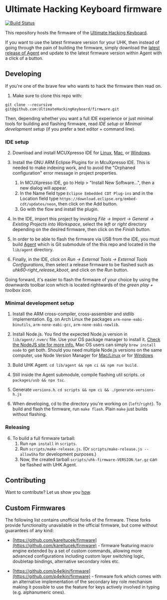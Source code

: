 # Ultimate Hacking Keyboard firmware

[![Build Status](https://cloud.drone.io/api/badges/UltimateHackingKeyboard/firmware/status.svg)](https://cloud.drone.io/UltimateHackingKeyboard/firmware)

This repository hosts the firmware of the [Ultimate Hacking Keyboard](https://ultimatehackingkeyboard.com/).

If you want to use the latest firmware version for your UHK, then instead of going through the pain of building the firmware, simply download the [latest release of Agent](https://github.com/UltimateHackingKeyboard/agent/releases/latest) and update to the latest firmware version within Agent with a click of a button.

## Developing

If you're one of the brave few who wants to hack the firmware then read on.

1. Make sure to clone this repo with:

`git clone --recursive git@github.com:UltimateHackingKeyboard/firmware.git`

Then, depending whether you want a full IDE experience or just minimal tools for building and flashing firmware, read *IDE setup* or *Minimal development setup* (if you prefer a text editor + command line).

### IDE setup

2. Download and install MCUXpresso IDE for [Linux](https://ultimatehackingkeyboard.com/mcuxpressoide/mcuxpressoide-11.2.0_4120.x86_64.deb.bin), [Mac](https://ultimatehackingkeyboard.com/mcuxpressoide/MCUXpressoIDE_11.2.0_4120.pkg), or [Windows](https://ultimatehackingkeyboard.com/mcuxpressoide/MCUXpressoIDE_11.2.0_4120.exe).

3. Install the GNU ARM Eclipse Plugins for in McuXpresso IDE. This is needed to make indexing work, and to avoid the "Orphaned configuration" error message in project properties. 
    1. In MCUXpresso IDE, go to Help > "Install New Software...", then a new dialog will appear.
    2. In the Name field type `Eclipse Embedded CDT Plug-ins` and in the Location field type `https://download.eclipse.org/embed-cdt/updates/neon`, then click on the Add button.
    3. Go with the flow and install the plugin.
    
4. In the IDE, import this project by invoking *File -> Import -> General -> Existing Projects into Workspace*, select the *left* or *right* directory depending on the desired firmware, then click on the *Finish* button.

5. In order to be able to flash the firmware via USB from the IDE, you must build [Agent](https://github.com/UltimateHackingKeyboard/agent) which is Git submodule of the this repo and located in the `lib/agent` directory.

6. Finally, in the IDE, click on *Run -> External Tools -> External Tools Configurations*, then select a release firmware to be flashed such as *uhk60-right_release_kboot*, and click on the *Run* button.

Going forward, it's easier to flash the firmware of your choice by using the downwards toolbar icon which is located rightwards of the *green play + toolbox icon*.

### Minimal development setup

1. Install the ARM cross-compiler, cross-assembler and stdlib implementation. Eg. on Arch Linux the packages `arm-none-eabi-binutils`, `arm-none-eabi-gcc`, `arm-none-eabi-newlib`.

2. Install Node.js. You find the expected Node.js version in `lib/agent/.nvmrc` file. Use your OS package manager to install it. [Check the NodeJS site for more info.](https://nodejs.org/en/download/package-manager/ "Installing Node.js via package manager") Mac OS users can simply `brew install node` to get both. Should you need multiple Node.js versions on the same computer, use Node Version Manager for [Mac/Linux](https://github.com/creationix/nvm) or for [Windows](https://github.com/coreybutler/nvm-windows)

3. Build UHK Agent. `cd lib/agent && npm ci && npm run build`.

4. Still inside the Agent submodule, compile flashing util scripts. `cd packages/usb && npx tsc`.

5. Generate `versions.h`. `cd scripts && npm ci && ./generate-versions-h.js`

6. When developing, cd to the directory you're working on (`left`/`right`). To build and flash the firmware, run `make flash`. Plain `make` just builds without flashing.


### Releasing

6. To build a full firmware tarball:
    1. Run `npm install` in `scripts`.
    2. Run `scripts/make-release.js`. (Or `scripts/make-release.js --allowSha` for development purposes.)
    3. Now, the created tarball `scripts/uhk-firmware-VERSION.tar.gz` can be flashed with UHK Agent.

## Contributing

Want to contribute? Let us show you [how](/CONTRIBUTING.md).

## Custom Firmwares

The following list contains unofficial forks of the firmware. These forks provide functionality unavailable in the official firmware, but come without guarantees of any kind:

- [https://github.com/kareltucek/firmware](https://github.com/kareltucek/firmware) - firmware featuring macro engine extended by a set of custom commands, allowing more advanced configurations including custom layer switching logic, doubletap bindings, alternative secondary roles etc.

- [https://github.com/p4elkin/firmware](https://github.com/p4elkin/firmware) - firmware fork which comes with an alternative implementation of the secondary key role mechanism making it possible to use the feature for keys actively involved in typing (e.g. alphanumeric ones).

